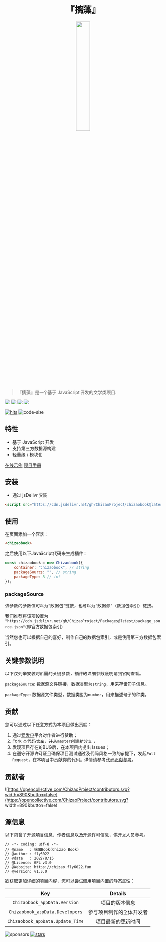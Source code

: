 <h1 align="center">『摛藻』</h1>

<center><img src="https://chizao.fly6022.fun/images/logo.png" width="30%"></center>

> 『摛藻』是一个基于 JavaScript 开发的文学类项目.

![](https://img.shields.io/badge/language-Javascript-yellow?style=flat-square) ![](https://img.shields.io/badge/build-passing-brightgreen?style=flat-square) [![](https://img.shields.io/badge/license-GPL%20v3.0-blue?style=flat-square)](https://github.com/ChizaoProject/chizaobook/blob/master/LICENSE) ![](https://img.shields.io/badge/version-1.0.0-red?style=flat-square)

[![hits](https://img.shields.io/jsdelivr/gh/hy/ChizaoProject/chizaobook?style=flat-square)](https://cdn.jsdelivr.net/gh/ChizaoProject/chizaobook) ![code-size](https://img.shields.io/github/languages/code-size/ChizaoProject/chizaobook?style=flat-square) 

## 特性

- 基于 JavaScript 开发
- 支持第三方数据源构建
- 轻量级 / 模块化

[在线示例]() [项目手册]()

## 安装

- 通过 jsDelivr 安装

```html
<script src="https://cdn.jsdelivr.net/gh/ChizaoProject/chizaobook@latest/app.js"></script>
```

## 使用

在页面添加一个容器：

```html
<chizaobook>
```

之后使用以下JavaScript代码来生成插件：

```javascript
const chizaobook = new Chizaobook({
	container: "chizaobook", // string
    packageSource: "", // string
    packageType: 8 // int
});
```

### packageSource

该参数的参数值可以为“数据包”链接，也可以为“数据源”（数据包索引）链接。

我们推荐将该项设置为 ```"https://cdn.jsdelivr.net/gh/ChizaoProject/Packages@latest/package_source.json"```(即官方数据包索引)

当然您也可以根据自己的喜好，制作自己的数据包索引，或是使用第三方数据包索引。

## 关键参数说明

以下仅列举安装时所需的关键参数，插件的详细参数说明请到官网查看。

```packageSource```: 数据源文件链接，数据类型为```string```，用来存储句子信息。

```packageType```: 数据源文件类型，数据类型为```number```，用来描述句子的种类。

## 贡献

您可以通过以下任意方式为本项目做出贡献：

1. 通过[爱发电](https://afdian.net/@fly6022)平台对作者进行赞助；
2. Fork 本代码仓库，并从```master```创建新分支；
3. 发现项目存在的BUG后，在本项目内提出 Issues；
4. 在遵守开源许可证且确保项目测试通过及代码风格一致的前提下，发起```Pull Request```，在本项目中贡献你的代码。详情请参考[代码贡献参考]()。

## 贡献者

![https://opencollective.com/ChizaoProject/contributors.svg?width=890&button=false](https://opencollective.com/ChizaoProject/contributors.svg?width=890&button=false)

## 源信息

以下包含了开源项目信息、作者信息以及开源许可信息，供开发人员参考。

```
// -*- coding: utf-8 -*-
// @name   : 摛藻Book(Chizao Book)
// @author : fly6022 
// @date   : 2022/8/15
// @Licence: GPL v3.0
// @Website: https://chizao.fly6022.fun
// @version: v1.0.0
```

欲获取更加详细的项目内容，您可以尝试调用项目内置的静态属性：

|                 Key                  |         Details          |
| :----------------------------------: | :----------------------: |
|   ```Chizaobook_appData.Version```   |      项目的版本信息      |
| ```Chizaobook_appData.Developers```  | 参与项目制作的全体开发者 |
| ```Chizaobook_appData.Update_Time``` |    项目最新的更新时间    |

![sponsors](https://img.shields.io/github/sponsors/fly6022?style=flat-square) [![stars](https://img.shields.io/github/stars/ChizaoProject/chizaobook?style=social)](https://github.com/ChizaoProject/chizaobook)
